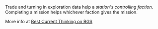 Trade and turning in exploration data help a *station's controlling faction*.
Completing a mission helps whichever faction gives the mission.  
 
More info at [Best Current Thinking on BGS](https://forums.frontier.co.uk/threads/transactions-bgs-guide-best-current-thinking.424397/)